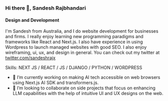 ### Hi there 👋, Sandesh Rajbhandari
#### Design and Development

I'm Sandesh from Australia, and I do website development for businesses and firms. I really enjoy learning new programming paradigms and frameworks like React and Next.js. I also have experience in using Wordpress to launch managed websites with good SEO.
I also enjoy wireframing, ui, ux, and design in general. You can check out my twitter at [twitter.com/sandeshrajx](twitter.com/sandeshrajx)

Skills: NEXT JS / REACT / JS / DJANGO / PYTHON / WORDPRESS

- 🔭 I’m currently working on making AI tech accessible on web browsers using Next.js AI SDK and transformers.js. 
- 👯 I’m looking to collaborate on side projects that focus on enhancing LLM capabilities with the help of intuitive UI and UX designs on the web. 




